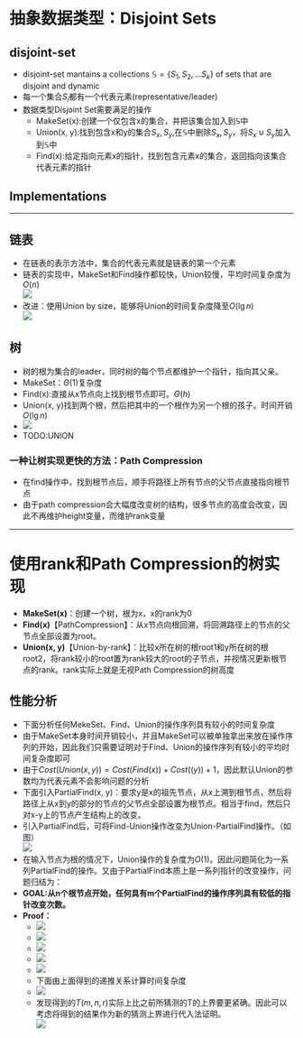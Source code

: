 # 抽象数据类型：Disjoint Sets

## disjoint-set 
+ disjoint-set mantains a collections $\mathbb{S}=\{S_1, S_2,...S_k\}$ of sets that are disjoint and dynamic
+ 每一个集合$S_i$都有一个代表元素(representative/leader)
+ 数据类型Disjoint Set需要满足的操作
  + MakeSet(x):创建一个仅包含x的集合，并把该集合加入到$\mathbb{S}$中
  + Union(x, y):找到包含x和y的集合$S_x,S_y$,在$\mathbb{S}$中删除$S_x, S_y$，将$S_x\cup S_y$加入到$\mathbb{S}$中
  + Find(x):给定指向元素x的指针，找到包含元素x的集合，返回指向该集合代表元素的指针

## Implementations
---
## 链表
+ 在链表的表示方法中，集合的代表元素就是链表的第一个元素
+ 链表的实现中，MakeSet和Find操作都较快，Union较慢，平均时间复杂度为$O(n)$  
  ![](img/2019-10-31-02-20-16.png)
+ 改进：使用Union by size，能够将Union的时间复杂度降至$O(\lg n)$  
  ![](img/2019-10-31-02-20-39.png)

## 树
+ 树的根为集合的leader，同时树的每个节点都维护一个指针，指向其父亲。
+ MakeSet：$\Theta(1)$复杂度
+ Find(x):直接从x节点向上找到根节点即可。$\Theta(h)$
+ Union(x, y)找到两个根，然后把其中的一个根作为另一个根的孩子。时间开销$O(\lg n)$
+ ![](img/2019-10-31-02-23-35.png)
+ TODO:UNION

### 一种让树实现更快的方法：Path Compression
+ 在find操作中，找到根节点后，顺手将路径上所有节点的父节点直接指向根节点
+ 由于path compression会大幅度改变树的结构，很多节点的高度会改变，因此不再维护height变量，而维护rank变量



---
# 使用rank和Path Compression的树实现
+ **MakeSet(x)**：创建一个树，根为x，x的rank为0
+ **Find(x)**【PathCompression】：从x节点向根回溯，将回溯路径上的节点的父节点全部设置为root。
+ **Union(x, y)**【Union-by-rank】：比较x所在树的根root1和y所在树的根root2，将rank较小的root置为rank较大的root的子节点，并视情况更新根节点的rank。rank实际上就是无视Path Compression的树高度

## 性能分析
+ 下面分析任何MekeSet、Find、Union的操作序列具有较小的时间复杂度
+ 由于MakeSet本身时间开销较小，并且MakeSet可以被单独拿出来放在操作序列的开始，因此我们只需要证明对于Find、Union的操作序列有较小的平均时间复杂度即可
+ 由于$Cost(Union(x, y))=Cost(Find(x))+Cost((y))+1$，因此默认Union的参数均为代表元素不会影响问题的分析
+ 下面引入PartialFind(x, y)：要求y是x的祖先节点，从x上溯到根节点，然后将路径上从x到y的部分的节点的父节点全部设置为根节点。相当于find，然后只对x-y上的节点产生结构上的改变。
+ 引入PartialFind后，可将Find-Union操作改变为Union-PartialFind操作。（如图）  
  ![](img/2019-10-31-02-41-34.png)
+ 在输入节点为根的情况下，Union操作的复杂度为$O(1)$。因此问题简化为一系列PartialFind的操作。又由于PartialFind本质上是一系列指针的改变操作，问题归结为：
+ **GOAL:从n个根节点开始，任何具有m个PartialFind的操作序列具有较低的指针改变次数。**
+ **Proof：**
  + ![](img/2019-10-31-02-46-49.png)
  + ![](img/2019-10-31-02-48-40.png)
  + ![](img/2019-10-31-02-52-51.png)
  + ![](img/2019-10-31-03-16-05.png)
  + ![](img/2019-10-31-03-19-09.png)
  + 下面由上面得到的递推关系计算时间复杂度
  + ![](img/2019-10-31-03-20-52.png)
  + 发现得到的$T(m, n, r)$实际上比之前所猜测的T的上界要更紧确。因此可以考虑将得到的结果作为新的猜测上界进行代入法证明。  
  ![](img/2019-10-31-03-30-05.png)
